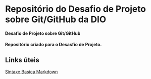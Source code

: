 # Repositório do Desafio de Projeto sobre Git/GitHub da DIO
#### Desafio de Projeto sobre Git/GitHub
#### Repositório criado para o Desasfio de Projeto.

## Links úteis
[Sintaxe Basica Markdown](https://www.markdownguide.org/basic-syntax/)
